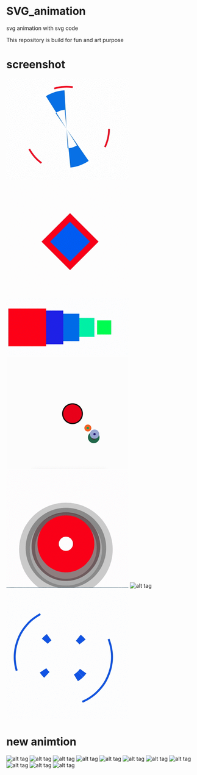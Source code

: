 # SVG_animation
svg animation with svg code

This repository is build for fun and art purpose  
# screenshot

![alt tag](https://github.com/kusha-b-k/SVG_animation/blob/master/output/a.gif)
![alt tag](https://github.com/kusha-b-k/SVG_animation/blob/master/output/b.gif)
![alt tag](https://github.com/kusha-b-k/SVG_animation/blob/master/output/c.gif)
![alt tag](https://github.com/kusha-b-k/SVG_animation/blob/master/output/cc.gif)
![alt tag](https://github.com/kusha-b-k/SVG_animation/blob/master/output/dd.gif)
![alt tag](https://github.com/kusha-b-k/SVG_animation/blob/master/output/ggs.gif)
![alt tag](https://github.com/kusha-b-k/SVG_animation/blob/master/output/kk.gif)

# new animtion

 ![alt tag](https://cdn.rawgit.com/kusha-b-k/SVG_animation/8aa10eba/SVG%20animation/apple_watch.svg)
 ![alt tag](https://cdn.rawgit.com/kusha-b-k/SVG_animation/6934496b/SVG%20animation/dollar.svg)
 ![alt tag](https://cdn.rawgit.com/kusha-b-k/SVG_animation/912aa49a/SVG%20animation/gamil.svg)
 ![alt tag](https://cdn.rawgit.com/kusha-b-k/SVG_animation/912aa49a/SVG%20animation/google.svg)
 ![alt tag](https://cdn.rawgit.com/kusha-b-k/SVG_animation/102915fd/SVG%20animation/tiger_anim.svg)
 ![alt tag](https://cdn.rawgit.com/kusha-b-k/SVG_animation/912aa49a/SVG%20animation/modi.svg)
 ![alt tag](https://cdn.rawgit.com/kusha-b-k/SVG_animation/912aa49a/SVG%20animation/apple%20inc.svg)
 ![alt tag](https://cdn.rawgit.com/kusha-b-k/SVG_animation/912aa49a/SVG%20animation/Target.svg)
 ![alt tag](https://cdn.rawgit.com/kusha-b-k/SVG_animation/912aa49a/SVG%20animation/suse.svg)
 ![alt tag](https://cdn.rawgit.com/kusha-b-k/SVG_animation/ff84c9b9/SVG%20animation/Loading_anim.svg)
 ![alt tag](https://cdn.rawgit.com/kusha-b-k/SVG_animation/222ec6b0/SVG%20animation/India.svg)
  
